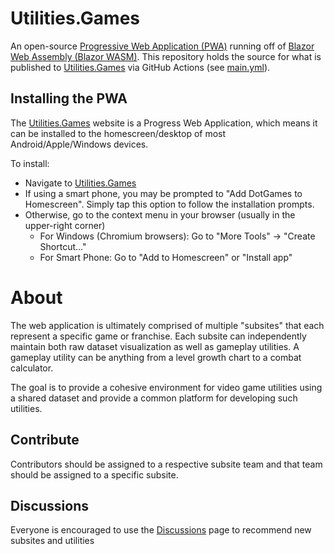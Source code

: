 # Utilities.Games
An open-source [Progressive Web Application (PWA)](https://en.wikipedia.org/wiki/Progressive_web_application) running off of [Blazor Web Assembly (Blazor WASM)](https://dotnet.microsoft.com/apps/aspnet/web-apps/blazor). This repository holds the source for what is published to [Utilities.Games](https://utilities.games/) via GitHub Actions (see [main.yml](.github/workflows/main.yml)).

## Installing the PWA
The [Utilities.Games](https://utilities.games/) website is a Progress Web Application, which means it can be installed to the homescreen/desktop of most Android/Apple/Windows devices.

To install:
 - Navigate to [Utilities.Games](https://utilities.games/)
 - If using a smart phone, you may be prompted to "Add DotGames to Homescreen". Simply tap this option to follow the installation prompts.
 - Otherwise, go to the context menu in your browser (usually in the upper-right corner)
   - For Windows (Chromium browsers): Go to "More Tools" -> "Create Shortcut..."
   - For Smart Phone: Go to "Add to Homescreen" or "Install app"

# About
The web application is ultimately comprised of multiple "subsites" that each represent a specific game or franchise. Each subsite can independently maintain both raw dataset visualization as well as gameplay utilities. A gameplay utility can be anything from a level growth chart to a combat calculator.

The goal is to provide a cohesive environment for video game utilities using a shared dataset and provide a common platform for developing such utilities.

## Contribute
Contributors should be assigned to a respective subsite team and that team should be assigned to a specific subsite.

## Discussions
Everyone is encouraged to use the [Discussions](/discussions) page to recommend new subsites and utilities
